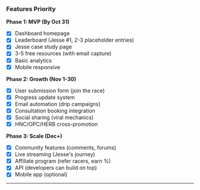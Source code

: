 ### Features Priority

**Phase 1: MVP (By Oct 31)**
- [x] Dashboard homepage
- [x] Leaderboard (Jesse #1, 2-3 placeholder entries)
- [x] Jesse case study page
- [x] 3-5 free resources (with email capture)
- [x] Basic analytics
- [x] Mobile responsive

**Phase 2: Growth (Nov 1-30)**
- [x] User submission form (join the race)
- [x] Progress update system
- [x] Email automation (drip campaigns)
- [x] Consultation booking integration
- [x] Social sharing (viral mechanics)
- [x] HNC/OPC/HERB cross-promotion

**Phase 3: Scale (Dec+)**
- [x] Community features (comments, forums)
- [x] Live streaming (Jesse's journey)
- [x] Affiliate program (refer racers, earn %)
- [x] API (developers can build on top)
- [x] Mobile app (optional)

---
